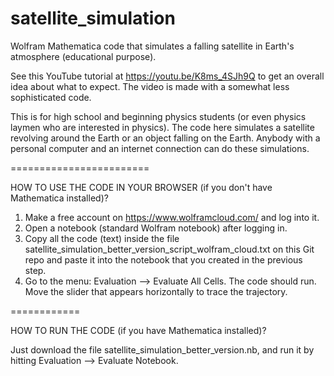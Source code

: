 # satellite_simulation
Wolfram Mathematica code that simulates a falling satellite in Earth's atmosphere (educational purpose).

See this YouTube tutorial at https://youtu.be/K8ms_4SJh9Q to get an overall idea about what to expect. The video is made with a somewhat less sophisticated code.

This is for high school and beginning physics students (or even physics laymen who are interested in physics). The code here simulates a satellite revolving 
around the Earth or an object falling on the Earth. Anybody with a personal computer and an internet connection can do these simulations.

========================

HOW TO USE THE CODE IN YOUR BROWSER (if you don't have Mathematica installed)?

1. Make a free account on https://www.wolframcloud.com/ and log into it.
2. Open a notebook (standard Wolfram notebook) after logging in.
3. Copy all the code (text) inside the file satellite_simulation_better_version_script_wolfram_cloud.txt on this Git repo and paste it into the notebook that you created in the previous step.
4. Go to the menu: Evaluation --> Evaluate All Cells. The code should run. Move the slider that appears horizontally to trace the trajectory.

============

HOW TO RUN THE CODE (if you have Mathematica installed)?

Just download the file satellite_simulation_better_version.nb, and run it by hitting Evaluation --> Evaluate Notebook.

